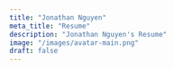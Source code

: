 ```yaml
---
title: "Jonathan Nguyen"
meta_title: "Resume"
description: "Jonathan Nguyen's Resume"
image: "/images/avatar-main.png"
draft: false
---
```


